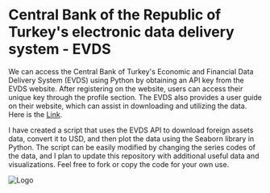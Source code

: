 # Central Bank of the Republic of Turkey's electronic data delivery system - EVDS

We can access the Central Bank of Turkey's Economic and Financial Data Delivery System (EVDS) using Python by obtaining an API key from the EVDS website. After registering on the website, users can access their unique key through the profile section. The EVDS also provides a user guide on their website, which can assist in downloading and utilizing the data. Here is the [Link](https://evds2.tcmb.gov.tr/help/videos/User_Guide_to_Access_EVDS_Data_by_Using_Python.pdf).

I have created a script that uses the EVDS API to download foreign assets data, convert it to USD, and then plot the data using the Seaborn library in Python. The script can be easily modified by changing the series codes of the data, and I plan to update this repository with additional useful data and visualizations. Feel free to fork or copy the code for your own use.

![Logo](https://evds2.tcmb.gov.tr/themes/icons_new/logo.png)
